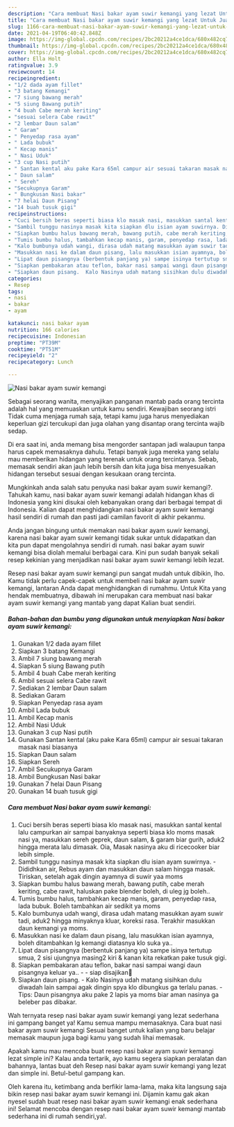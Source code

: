 ```yaml
---
description: "Cara membuat Nasi bakar ayam suwir kemangi yang lezat Untuk Jualan"
title: "Cara membuat Nasi bakar ayam suwir kemangi yang lezat Untuk Jualan"
slug: 1166-cara-membuat-nasi-bakar-ayam-suwir-kemangi-yang-lezat-untuk-jualan
date: 2021-04-19T06:40:42.848Z
image: https://img-global.cpcdn.com/recipes/2bc20212a4ce1dca/680x482cq70/nasi-bakar-ayam-suwir-kemangi-foto-resep-utama.jpg
thumbnail: https://img-global.cpcdn.com/recipes/2bc20212a4ce1dca/680x482cq70/nasi-bakar-ayam-suwir-kemangi-foto-resep-utama.jpg
cover: https://img-global.cpcdn.com/recipes/2bc20212a4ce1dca/680x482cq70/nasi-bakar-ayam-suwir-kemangi-foto-resep-utama.jpg
author: Ella Holt
ratingvalue: 3.9
reviewcount: 14
recipeingredient:
- "1/2 dada ayam fillet"
- "3 batang Kemangi"
- "7 siung bawang merah"
- "5 siung Bawang putih"
- "4 buah Cabe merah keriting"
- "sesuai selera Cabe rawit"
- "2 lembar Daun salam"
- " Garam"
- " Penyedap rasa ayam"
- " Lada bubuk"
- " Kecap manis"
- " Nasi Uduk"
- "3 cup Nasi putih"
- " Santan kental aku pake Kara 65ml campur air sesuai takaran masak nasi biasanya"
- " Daun salam"
- " Sereh"
- "Secukupnya Garam"
- " Bungkusan Nasi bakar"
- "7 helai Daun Pisang"
- "14 buah tusuk gigi"
recipeinstructions:
- "Cuci bersih beras seperti biasa klo masak nasi, masukkan santal kental lalu campurkan air sampai banyaknya seperti biasa klo moms masak nasi ya, masukkan sereh geprek, daun salam, &amp; garam biar gurih, aduk2 hingga merata lalu dimasak. Oia, Masak nasinya aku di ricecooker biar lebih simple."
- "Sambil tunggu nasinya masak kita siapkan dlu isian ayam suwirnya. Dididhkan air, Rebus ayam dan masukkan daun salam hingga masak. Tiriskan, setelah agak dingin ayamnya di suwir yaa moms"
- "Siapkan bumbu halus bawang merah, bawang putih, cabe merah keriting, cabe rawit, haluskan pake blender boleh, di uleg jg boleh.."
- "Tumis bumbu halus, tambahkan kecap manis, garam, penyedap rasa, lada bubuk. Boleh tambahkan air sedikit ya moms"
- "Kalo bumbunya udah wangi, dirasa udah matang masukkan ayam suwir tadi, aduk2 hingga minyaknya kluar, koreksi rasa. Terakhir masukkan daun kemangi ya moms."
- "Masukkan nasi ke dalam daun pisang, lalu masukkan isian ayamnya, boleh ditambahkan lg kemangi diatasnya klo suka ya.."
- "Lipat daun pisangnya (berbentuk panjang ya) sampe isinya tertutup smua, 2 sisi ujungnya masing2 kiri &amp; kanan kita rekatkan pake tusuk gigi."
- "Siapkan pembakaran atau teflon, bakar nasi sampai wangi daun pisangnya keluar ya..   siap disajikan🤤"
- "Siapkan daun pisang.  Kalo Nasinya udah matang sisihkan dulu diwadah lain sampai agak dingin spya klo dibungkus ga terlalu panas. Tips: Daun pisangnya aku pake 2 lapis ya moms biar aman nasinya ga beleber pas dibakar."
categories:
- Resep
tags:
- nasi
- bakar
- ayam

katakunci: nasi bakar ayam 
nutrition: 166 calories
recipecuisine: Indonesian
preptime: "PT39M"
cooktime: "PT51M"
recipeyield: "2"
recipecategory: Lunch

---
```



![Nasi bakar ayam suwir kemangi](https://img-global.cpcdn.com/recipes/2bc20212a4ce1dca/680x482cq70/nasi-bakar-ayam-suwir-kemangi-foto-resep-utama.jpg)

Sebagai seorang wanita, menyajikan panganan mantab pada orang tercinta adalah hal yang memuaskan untuk kamu sendiri. Kewajiban seorang istri Tidak cuma menjaga rumah saja, tetapi kamu juga harus menyediakan keperluan gizi tercukupi dan juga olahan yang disantap orang tercinta wajib sedap.

Di era  saat ini, anda memang bisa mengorder santapan jadi walaupun tanpa harus capek memasaknya dahulu. Tetapi banyak juga mereka yang selalu mau memberikan hidangan yang terenak untuk orang tercintanya. Sebab, memasak sendiri akan jauh lebih bersih dan kita juga bisa menyesuaikan hidangan tersebut sesuai dengan kesukaan orang tercinta. 



Mungkinkah anda salah satu penyuka nasi bakar ayam suwir kemangi?. Tahukah kamu, nasi bakar ayam suwir kemangi adalah hidangan khas di Indonesia yang kini disukai oleh kebanyakan orang dari berbagai tempat di Indonesia. Kalian dapat menghidangkan nasi bakar ayam suwir kemangi hasil sendiri di rumah dan pasti jadi camilan favorit di akhir pekanmu.

Anda jangan bingung untuk memakan nasi bakar ayam suwir kemangi, karena nasi bakar ayam suwir kemangi tidak sukar untuk didapatkan dan kita pun dapat mengolahnya sendiri di rumah. nasi bakar ayam suwir kemangi bisa diolah memalui berbagai cara. Kini pun sudah banyak sekali resep kekinian yang menjadikan nasi bakar ayam suwir kemangi lebih lezat.

Resep nasi bakar ayam suwir kemangi pun sangat mudah untuk dibikin, lho. Kamu tidak perlu capek-capek untuk membeli nasi bakar ayam suwir kemangi, lantaran Anda dapat menghidangkan di rumahmu. Untuk Kita yang hendak membuatnya, dibawah ini merupakan cara membuat nasi bakar ayam suwir kemangi yang mantab yang dapat Kalian buat sendiri.

<!--inarticleads1-->

##### Bahan-bahan dan bumbu yang digunakan untuk menyiapkan Nasi bakar ayam suwir kemangi:

1. Gunakan 1/2 dada ayam fillet
1. Siapkan 3 batang Kemangi
1. Ambil 7 siung bawang merah
1. Siapkan 5 siung Bawang putih
1. Ambil 4 buah Cabe merah keriting
1. Ambil sesuai selera Cabe rawit
1. Sediakan 2 lembar Daun salam
1. Sediakan  Garam
1. Siapkan  Penyedap rasa ayam
1. Ambil  Lada bubuk
1. Ambil  Kecap manis
1. Ambil  Nasi Uduk
1. Gunakan 3 cup Nasi putih
1. Gunakan  Santan kental (aku pake Kara 65ml) campur air sesuai takaran masak nasi biasanya
1. Siapkan  Daun salam
1. Siapkan  Sereh
1. Ambil Secukupnya Garam
1. Ambil  Bungkusan Nasi bakar
1. Gunakan 7 helai Daun Pisang
1. Gunakan 14 buah tusuk gigi




<!--inarticleads2-->

##### Cara membuat Nasi bakar ayam suwir kemangi:

1. Cuci bersih beras seperti biasa klo masak nasi, masukkan santal kental lalu campurkan air sampai banyaknya seperti biasa klo moms masak nasi ya, masukkan sereh geprek, daun salam, &amp; garam biar gurih, aduk2 hingga merata lalu dimasak. Oia, Masak nasinya aku di ricecooker biar lebih simple.
1. Sambil tunggu nasinya masak kita siapkan dlu isian ayam suwirnya. - Dididhkan air, Rebus ayam dan masukkan daun salam hingga masak. Tiriskan, setelah agak dingin ayamnya di suwir yaa moms
1. Siapkan bumbu halus bawang merah, bawang putih, cabe merah keriting, cabe rawit, haluskan pake blender boleh, di uleg jg boleh..
1. Tumis bumbu halus, tambahkan kecap manis, garam, penyedap rasa, lada bubuk. Boleh tambahkan air sedikit ya moms
1. Kalo bumbunya udah wangi, dirasa udah matang masukkan ayam suwir tadi, aduk2 hingga minyaknya kluar, koreksi rasa. Terakhir masukkan daun kemangi ya moms.
1. Masukkan nasi ke dalam daun pisang, lalu masukkan isian ayamnya, boleh ditambahkan lg kemangi diatasnya klo suka ya..
1. Lipat daun pisangnya (berbentuk panjang ya) sampe isinya tertutup smua, 2 sisi ujungnya masing2 kiri &amp; kanan kita rekatkan pake tusuk gigi.
1. Siapkan pembakaran atau teflon, bakar nasi sampai wangi daun pisangnya keluar ya..  -  - siap disajikan🤤
1. Siapkan daun pisang.  - Kalo Nasinya udah matang sisihkan dulu diwadah lain sampai agak dingin spya klo dibungkus ga terlalu panas. - Tips: Daun pisangnya aku pake 2 lapis ya moms biar aman nasinya ga beleber pas dibakar.




Wah ternyata resep nasi bakar ayam suwir kemangi yang lezat sederhana ini gampang banget ya! Kamu semua mampu memasaknya. Cara buat nasi bakar ayam suwir kemangi Sesuai banget untuk kalian yang baru belajar memasak maupun juga bagi kamu yang sudah lihai memasak.

Apakah kamu mau mencoba buat resep nasi bakar ayam suwir kemangi lezat simple ini? Kalau anda tertarik, ayo kamu segera siapkan peralatan dan bahannya, lantas buat deh Resep nasi bakar ayam suwir kemangi yang lezat dan simple ini. Betul-betul gampang kan. 

Oleh karena itu, ketimbang anda berfikir lama-lama, maka kita langsung saja bikin resep nasi bakar ayam suwir kemangi ini. Dijamin kamu gak akan nyesel sudah buat resep nasi bakar ayam suwir kemangi enak sederhana ini! Selamat mencoba dengan resep nasi bakar ayam suwir kemangi mantab sederhana ini di rumah sendiri,ya!.

